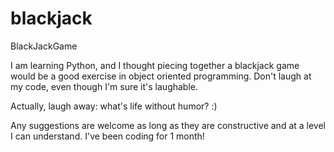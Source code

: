 # blackjack
BlackJackGame

I am learning Python, and I thought piecing together a blackjack game would be a good exercise in object oriented programming.
Don't laugh at my code, even though I'm sure it's laughable.

Actually, laugh away: what's life without humor? :)

Any suggestions are welcome as long as they are constructive and at a level I can understand. I've been coding for 1 month! 
